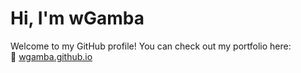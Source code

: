 # Hi, I'm wGamba 

Welcome to my GitHub profile! You can check out my portfolio here:  
🔗 [wgamba.github.io](https://wgamba.github.io/)
